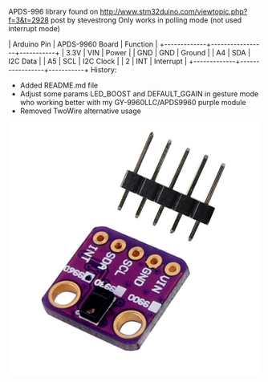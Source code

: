 APDS-996 library found on http://www.stm32duino.com/viewtopic.php?f=3&t=2928 post by stevestrong
Only works in polling mode (not used interrupt mode)

| Arduino Pin | APDS-9960 Board | Function  |
+-------------+-----------------+-----------+
|     3.3V    |      VIN        | Power     |
|     GND     |      GND        | Ground    |
|     A4      |      SDA        | I2C Data  |
|     A5      |      SCL        | I2C Clock |
|     2       |      INT        | Interrupt |
+-------------+-----------------+-----------+
History:
* Added README.md file
* Adjust some params LED_BOOST and DEFAULT_GGAIN in gesture mode who working better with my GY-9960LLC/APDS9960 purple module
* Removed TwoWire alternative usage

![alt text](APDS9960-purple.jpg "Purple module GY-9960LLC APDS9960")
